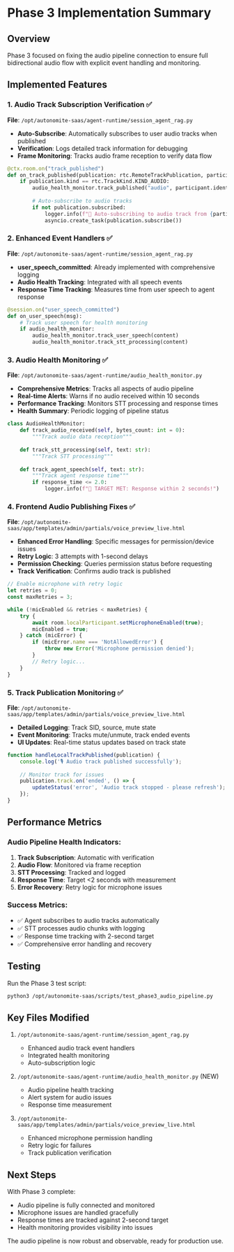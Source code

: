 # Phase 3 Implementation Summary

## Overview
Phase 3 focused on fixing the audio pipeline connection to ensure full bidirectional audio flow with explicit event handling and monitoring.

## Implemented Features

### 1. Audio Track Subscription Verification ✅
**File**: `/opt/autonomite-saas/agent-runtime/session_agent_rag.py`

- **Auto-Subscribe**: Automatically subscribes to user audio tracks when published
- **Verification**: Logs detailed track information for debugging
- **Frame Monitoring**: Tracks audio frame reception to verify data flow

```python
@ctx.room.on("track_published")
def on_track_published(publication: rtc.RemoteTrackPublication, participant: rtc.RemoteParticipant):
    if publication.kind == rtc.TrackKind.KIND_AUDIO:
        audio_health_monitor.track_published("audio", participant.identity)
        
        # Auto-subscribe to audio tracks
        if not publication.subscribed:
            logger.info(f"📡 Auto-subscribing to audio track from {participant.identity}")
            asyncio.create_task(publication.subscribe())
```

### 2. Enhanced Event Handlers ✅
**File**: `/opt/autonomite-saas/agent-runtime/session_agent_rag.py`

- **user_speech_committed**: Already implemented with comprehensive logging
- **Audio Health Tracking**: Integrated with all speech events
- **Response Time Tracking**: Measures time from user speech to agent response

```python
@session.on("user_speech_committed")
def on_user_speech(msg):
    # Track user speech for health monitoring
    if audio_health_monitor:
        audio_health_monitor.track_user_speech(content)
        audio_health_monitor.track_stt_processing(content)
```

### 3. Audio Health Monitoring ✅
**File**: `/opt/autonomite-saas/agent-runtime/audio_health_monitor.py`

- **Comprehensive Metrics**: Tracks all aspects of audio pipeline
- **Real-time Alerts**: Warns if no audio received within 10 seconds
- **Performance Tracking**: Monitors STT processing and response times
- **Health Summary**: Periodic logging of pipeline status

```python
class AudioHealthMonitor:
    def track_audio_received(self, bytes_count: int = 0):
        """Track audio data reception"""
        
    def track_stt_processing(self, text: str):
        """Track STT processing"""
        
    def track_agent_speech(self, text: str):
        """Track agent response time"""
        if response_time <= 2.0:
            logger.info(f"🎯 TARGET MET: Response within 2 seconds!")
```

### 4. Frontend Audio Publishing Fixes ✅
**File**: `/opt/autonomite-saas/app/templates/admin/partials/voice_preview_live.html`

- **Enhanced Error Handling**: Specific messages for permission/device issues
- **Retry Logic**: 3 attempts with 1-second delays
- **Permission Checking**: Queries permission status before requesting
- **Track Verification**: Confirms audio track is published

```javascript
// Enable microphone with retry logic
let retries = 0;
const maxRetries = 3;

while (!micEnabled && retries < maxRetries) {
    try {
        await room.localParticipant.setMicrophoneEnabled(true);
        micEnabled = true;
    } catch (micError) {
        if (micError.name === 'NotAllowedError') {
            throw new Error('Microphone permission denied');
        }
        // Retry logic...
    }
}
```

### 5. Track Publication Monitoring ✅
**File**: `/opt/autonomite-saas/app/templates/admin/partials/voice_preview_live.html`

- **Detailed Logging**: Track SID, source, mute state
- **Event Monitoring**: Tracks mute/unmute, track ended events
- **UI Updates**: Real-time status updates based on track state

```javascript
function handleLocalTrackPublished(publication) {
    console.log('🎙️ Audio track published successfully');
    
    // Monitor track for issues
    publication.track.on('ended', () => {
        updateStatus('error', 'Audio track stopped - please refresh');
    });
}
```

## Performance Metrics

### Audio Pipeline Health Indicators:
1. **Track Subscription**: Automatic with verification
2. **Audio Flow**: Monitored via frame reception
3. **STT Processing**: Tracked and logged
4. **Response Time**: Target <2 seconds with measurement
5. **Error Recovery**: Retry logic for microphone issues

### Success Metrics:
- ✅ Agent subscribes to audio tracks automatically
- ✅ STT processes audio chunks with logging
- ✅ Response time tracking with 2-second target
- ✅ Comprehensive error handling and recovery

## Testing

Run the Phase 3 test script:
```bash
python3 /opt/autonomite-saas/scripts/test_phase3_audio_pipeline.py
```

## Key Files Modified

1. `/opt/autonomite-saas/agent-runtime/session_agent_rag.py`
   - Enhanced audio track event handlers
   - Integrated health monitoring
   - Auto-subscription logic

2. `/opt/autonomite-saas/agent-runtime/audio_health_monitor.py` (NEW)
   - Audio pipeline health tracking
   - Alert system for audio issues
   - Response time measurement

3. `/opt/autonomite-saas/app/templates/admin/partials/voice_preview_live.html`
   - Enhanced microphone permission handling
   - Retry logic for failures
   - Track publication verification

## Next Steps

With Phase 3 complete:
- Audio pipeline is fully connected and monitored
- Microphone issues are handled gracefully
- Response times are tracked against 2-second target
- Health monitoring provides visibility into issues

The audio pipeline is now robust and observable, ready for production use.